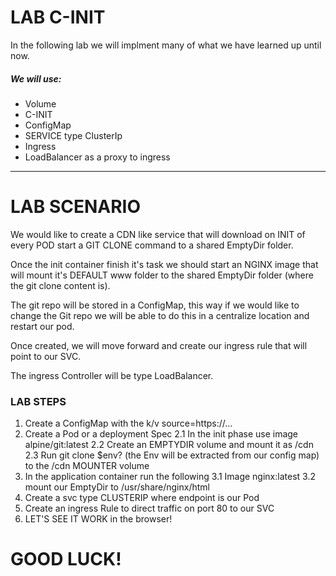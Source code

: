 # LAB C-INIT
In the following lab we will implment many of what we have learned up until now.

##### We will use:
- Volume
- C-INIT
- ConfigMap
- SERVICE type ClusterIp
- Ingress
- LoadBalancer as a proxy to ingress


---

# LAB SCENARIO 
We would like to create a CDN like service that will download on INIT of every POD start a GIT CLONE command to a shared EmptyDir folder.

Once the init container finish it's task we should start an NGINX image that will mount it's DEFAULT www folder to the shared EmptyDir folder (where the git clone content is).

The git repo will be stored in a ConfigMap,
this way if we would like to change the Git repo we will be able to do this in a centralize location and restart our pod.

Once created,
we will move forward and create our ingress rule that will point to our SVC.

The ingress Controller will be type LoadBalancer.

### LAB STEPS
1. Create a ConfigMap with the k/v source=https://...
2. Create a Pod or a deployment Spec 
2.1 In the init phase use image alpine/git:latest
2.2 Create an EMPTYDIR volume and mount it as /cdn
2.3 Run git clone $env? (the Env will be extracted from our config map) to the /cdn MOUNTER volume
3. In the application container run the following
3.1 Image nginx:latest
3.2 mount our EmptyDir to  /usr/share/nginx/html
4. Create a svc type CLUSTERIP where endpoint is our Pod
5. Create an ingress Rule to direct traffic on port 80 to our SVC
6. LET'S SEE IT WORK in the browser!




# GOOD LUCK!